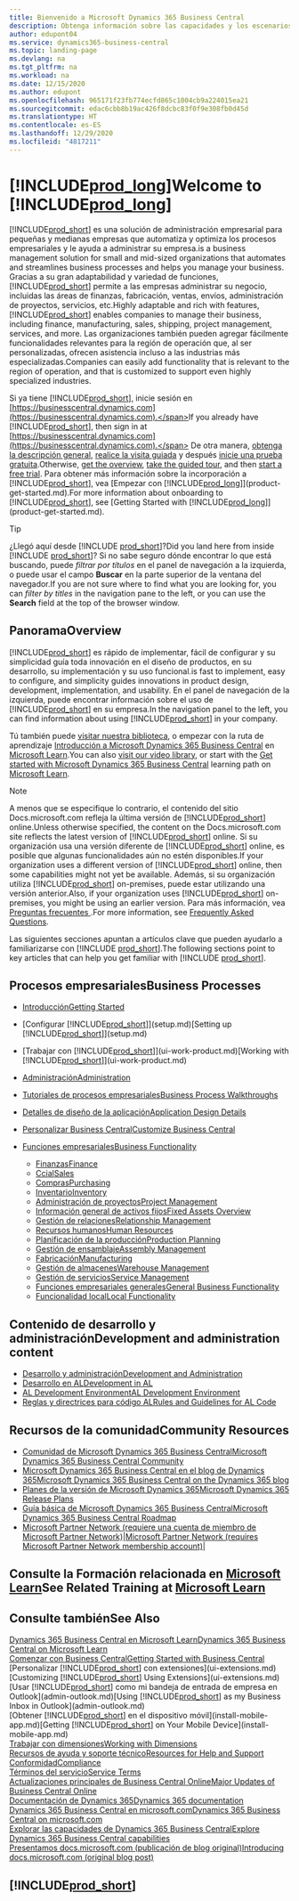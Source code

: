 ```yaml
---
title: Bienvenido a Microsoft Dynamics 365 Business Central
description: Obtenga información sobre las capacidades y los escenarios de trabajo en Business Central que ayuda a las empresas a administrar sus negocios, incluidas las finanzas, la fabricación, las ventas, el envío, la gestión de proyectos, los servicios y más.
author: edupont04
ms.service: dynamics365-business-central
ms.topic: landing-page
ms.devlang: na
ms.tgt_pltfrm: na
ms.workload: na
ms.date: 12/15/2020
ms.author: edupont
ms.openlocfilehash: 965171f23fb774ecfd865c1004cb9a224015ea21
ms.sourcegitcommit: edac6cbb8b19ac426f8dcbc83f0f9e308fb0d45d
ms.translationtype: HT
ms.contentlocale: es-ES
ms.lasthandoff: 12/29/2020
ms.locfileid: "4817211"
---
```

# <a name="welcome-to-prod_long"></a><span data-ttu-id="7c4cd-103">[!INCLUDE[prod_long](includes/prod_long.md)]</span><span class="sxs-lookup"><span data-stu-id="7c4cd-103">Welcome to [!INCLUDE[prod_long](includes/prod_long.md)]</span></span>

[!INCLUDE[prod_short](includes/prod_short.md)] <span data-ttu-id="7c4cd-104">es una solución de administración empresarial para pequeñas y medianas empresas que automatiza y optimiza los procesos empresariales y le ayuda a administrar su empresa.</span><span class="sxs-lookup"><span data-stu-id="7c4cd-104">is a business management solution for small and mid-sized organizations that automates and streamlines business processes and helps you manage your business.</span></span> <span data-ttu-id="7c4cd-105">Gracias a su gran adaptabilidad y variedad de funciones, [!INCLUDE[prod_short](includes/prod_short.md)] permite a las empresas administrar su negocio, incluidas las áreas de finanzas, fabricación, ventas, envíos, administración de proyectos, servicios, etc.</span><span class="sxs-lookup"><span data-stu-id="7c4cd-105">Highly adaptable and rich with features, [!INCLUDE[prod_short](includes/prod_short.md)] enables companies to manage their business, including finance, manufacturing, sales, shipping, project management, services, and more.</span></span> <span data-ttu-id="7c4cd-106">Las organizaciones también pueden agregar fácilmente funcionalidades relevantes para la región de operación que, al ser personalizadas, ofrecen asistencia incluso a las industrias más especializadas.</span><span class="sxs-lookup"><span data-stu-id="7c4cd-106">Companies can easily add functionality that is relevant to the region of operation, and that is customized to support even highly specialized industries.</span></span>  

<span data-ttu-id="7c4cd-107">Si ya tiene [!INCLUDE[prod_short](includes/prod_short.md)], inicie sesión en [https://businesscentral.dynamics.com](https://businesscentral.dynamics.com).</span><span class="sxs-lookup"><span data-stu-id="7c4cd-107">If you already have [!INCLUDE[prod_short](includes/prod_short.md)], then sign in at [https://businesscentral.dynamics.com](https://businesscentral.dynamics.com).</span></span> <span data-ttu-id="7c4cd-108">De otra manera, [obtenga la descripción general](https://dynamics.microsoft.com/business-central/overview/), [realice la visita guiada](https://dynamics.microsoft.com/en-us/guidedtour/dynamics/business-central/1/1) y después [inicie una prueba gratuita](https://go.microsoft.com/fwlink/?linkid=847861).</span><span class="sxs-lookup"><span data-stu-id="7c4cd-108">Otherwise, [get the overview](https://dynamics.microsoft.com/business-central/overview/),  [take the guided tour](https://dynamics.microsoft.com/en-us/guidedtour/dynamics/business-central/1/1), and then [start a free trial](https://go.microsoft.com/fwlink/?linkid=847861).</span></span> <span data-ttu-id="7c4cd-109">Para obtener más información sobre la incorporación a [!INCLUDE[prod_short](includes/prod_short.md)], vea [Empezar con [!INCLUDE[prod_long](includes/prod_long.md)]](product-get-started.md).</span><span class="sxs-lookup"><span data-stu-id="7c4cd-109">For more information about onboarding to [!INCLUDE[prod_short](includes/prod_short.md)], see [Getting Started with [!INCLUDE[prod_long](includes/prod_long.md)]](product-get-started.md).</span></span>  

> [!TIP]
> <span data-ttu-id="7c4cd-110">¿Llegó aquí desde [!INCLUDE [prod_short](includes/prod_short.md)]?</span><span class="sxs-lookup"><span data-stu-id="7c4cd-110">Did you land here from inside [!INCLUDE [prod_short](includes/prod_short.md)]?</span></span> <span data-ttu-id="7c4cd-111">Si no sabe seguro dónde encontrar lo que está buscando, puede *filtrar por títulos* en el panel de navegación a la izquierda, o puede usar el campo **Buscar** en la parte superior de la ventana del navegador.</span><span class="sxs-lookup"><span data-stu-id="7c4cd-111">If you are not sure where to find what you are looking for, you can *filter by titles* in the navigation pane to the left, or you can use the **Search** field at the top of the browser window.</span></span>

## <a name="overview"></a><span data-ttu-id="7c4cd-112">Panorama</span><span class="sxs-lookup"><span data-stu-id="7c4cd-112">Overview</span></span>

[!INCLUDE[prod_short](includes/prod_short.md)] <span data-ttu-id="7c4cd-113">es rápido de implementar, fácil de configurar y su simplicidad guía toda innovación en el diseño de productos, en su desarrollo, su implementación y su uso funcional.</span><span class="sxs-lookup"><span data-stu-id="7c4cd-113">is fast to implement, easy to configure, and simplicity guides innovations in product design, development, implementation, and usability.</span></span> <span data-ttu-id="7c4cd-114">En el panel de navegación de la izquierda, puede encontrar información sobre el uso de [!INCLUDE[prod_short](includes/prod_short.md)] en su empresa.</span><span class="sxs-lookup"><span data-stu-id="7c4cd-114">In the navigation panel to the left, you can find information about using [!INCLUDE[prod_short](includes/prod_short.md)] in your company.</span></span>  

<span data-ttu-id="7c4cd-115">Tú también puede [visitar nuestra biblioteca](across-videos.md), o empezar con la ruta de aprendizaje [Introducción a Microsoft Dynamics 365 Business Central](/learn/paths/get-started-dynamics-365-business-central/) en [Microsoft Learn](/learn/dynamics365/business-central?WT.mc_id=dyn365bc_landingpage-docs).</span><span class="sxs-lookup"><span data-stu-id="7c4cd-115">You can also [visit our video library](across-videos.md), or start with the [Get started with Microsoft Dynamics 365 Business Central](/learn/paths/get-started-dynamics-365-business-central/) learning path on [Microsoft Learn](/learn/dynamics365/business-central?WT.mc_id=dyn365bc_landingpage-docs).</span></span>  

> [!NOTE]
> <span data-ttu-id="7c4cd-116">A menos que se especifique lo contrario, el contenido del sitio Docs.microsoft.com refleja la última versión de [!INCLUDE[prod_short](includes/prod_short.md)] online.</span><span class="sxs-lookup"><span data-stu-id="7c4cd-116">Unless otherwise specified, the content on the Docs.microsoft.com site reflects the latest version of [!INCLUDE[prod_short](includes/prod_short.md)] online.</span></span> <span data-ttu-id="7c4cd-117">Si su organización usa una versión diferente de [!INCLUDE[prod_short](includes/prod_short.md)] online, es posible que algunas funcionalidades aún no estén disponibles.</span><span class="sxs-lookup"><span data-stu-id="7c4cd-117">If your organization uses a different version of [!INCLUDE[prod_short](includes/prod_short.md)] online, then some capabilities might not yet be available.</span></span> <span data-ttu-id="7c4cd-118">Además, si su organización utiliza [!INCLUDE[prod_short](includes/prod_short.md)] on-premises, puede estar utilizando una versión anterior.</span><span class="sxs-lookup"><span data-stu-id="7c4cd-118">Also, if your organization uses [!INCLUDE[prod_short](includes/prod_short.md)] on-premises, you might be using an earlier version.</span></span> <span data-ttu-id="7c4cd-119">Para más información, vea [Preguntas frecuentes ](across-faq.md).</span><span class="sxs-lookup"><span data-stu-id="7c4cd-119">For more information, see [Frequently Asked Questions](across-faq.md).</span></span>

<span data-ttu-id="7c4cd-120">Las siguientes secciones apuntan a artículos clave que pueden ayudarlo a familiarizarse con [!INCLUDE [prod_short](includes/prod_short.md)].</span><span class="sxs-lookup"><span data-stu-id="7c4cd-120">The following sections point to key articles that can help you get familiar with [!INCLUDE [prod_short](includes/prod_short.md)].</span></span>  

## <a name="business-processes"></a><span data-ttu-id="7c4cd-121">Procesos empresariales</span><span class="sxs-lookup"><span data-stu-id="7c4cd-121">Business Processes</span></span>

- [<span data-ttu-id="7c4cd-122">Introducción</span><span class="sxs-lookup"><span data-stu-id="7c4cd-122">Getting Started</span></span>](product-get-started.md)
- <span data-ttu-id="7c4cd-123">[Configurar [!INCLUDE[prod_short](includes/prod_short.md)]](setup.md)</span><span class="sxs-lookup"><span data-stu-id="7c4cd-123">[Setting up [!INCLUDE[prod_short](includes/prod_short.md)]](setup.md)</span></span>
- <span data-ttu-id="7c4cd-124">[Trabajar con [!INCLUDE[prod_short](includes/prod_short.md)]](ui-work-product.md)</span><span class="sxs-lookup"><span data-stu-id="7c4cd-124">[Working with [!INCLUDE[prod_short](includes/prod_short.md)]](ui-work-product.md)</span></span>
- [<span data-ttu-id="7c4cd-125">Administración</span><span class="sxs-lookup"><span data-stu-id="7c4cd-125">Administration</span></span>](admin-setup-and-administration.md)
- [<span data-ttu-id="7c4cd-126">Tutoriales de procesos empresariales</span><span class="sxs-lookup"><span data-stu-id="7c4cd-126">Business Process Walkthroughs</span></span>](walkthrough-business-process-walkthroughs.md)
- [<span data-ttu-id="7c4cd-127">Detalles de diseño de la aplicación</span><span class="sxs-lookup"><span data-stu-id="7c4cd-127">Application Design Details</span></span>](design-details-application-design.md)
- [<span data-ttu-id="7c4cd-128">Personalizar Business Central</span><span class="sxs-lookup"><span data-stu-id="7c4cd-128">Customize Business Central</span></span>](ui-customizing-overview.md)
- [<span data-ttu-id="7c4cd-129">Funciones empresariales</span><span class="sxs-lookup"><span data-stu-id="7c4cd-129">Business Functionality</span></span>](across-business-functionality.md)

  - [<span data-ttu-id="7c4cd-130">Finanzas</span><span class="sxs-lookup"><span data-stu-id="7c4cd-130">Finance</span></span>](finance.md)
  - [<span data-ttu-id="7c4cd-131">Ccial</span><span class="sxs-lookup"><span data-stu-id="7c4cd-131">Sales</span></span>](sales-manage-sales.md)
  - [<span data-ttu-id="7c4cd-132">Compras</span><span class="sxs-lookup"><span data-stu-id="7c4cd-132">Purchasing</span></span>](purchasing-manage-purchasing.md)
  - [<span data-ttu-id="7c4cd-133">Inventario</span><span class="sxs-lookup"><span data-stu-id="7c4cd-133">Inventory</span></span>](inventory-manage-inventory.md)
  - [<span data-ttu-id="7c4cd-134">Administración de proyectos</span><span class="sxs-lookup"><span data-stu-id="7c4cd-134">Project Management</span></span>](projects-manage-projects.md)
  - [<span data-ttu-id="7c4cd-135">Información general de activos fijos</span><span class="sxs-lookup"><span data-stu-id="7c4cd-135">Fixed Assets Overview</span></span>](fa-manage.md)
  - [<span data-ttu-id="7c4cd-136">Gestión de relaciones</span><span class="sxs-lookup"><span data-stu-id="7c4cd-136">Relationship Management</span></span>](marketing-relationship-management.md)
  - [<span data-ttu-id="7c4cd-137">Recursos humanos</span><span class="sxs-lookup"><span data-stu-id="7c4cd-137">Human Resources</span></span>](hr-manage-human-resources.md)
  - [<span data-ttu-id="7c4cd-138">Planificación de la producción</span><span class="sxs-lookup"><span data-stu-id="7c4cd-138">Production Planning</span></span>](production-planning.md)
  - [<span data-ttu-id="7c4cd-139">Gestión de ensamblaje</span><span class="sxs-lookup"><span data-stu-id="7c4cd-139">Assembly Management</span></span>](assembly-assemble-items.md)
  - [<span data-ttu-id="7c4cd-140">Fabricación</span><span class="sxs-lookup"><span data-stu-id="7c4cd-140">Manufacturing</span></span>](production-manage-manufacturing.md)
  - [<span data-ttu-id="7c4cd-141">Gestión de almacenes</span><span class="sxs-lookup"><span data-stu-id="7c4cd-141">Warehouse Management</span></span>](warehouse-manage-warehouse.md)
  - [<span data-ttu-id="7c4cd-142">Gestión de servicios</span><span class="sxs-lookup"><span data-stu-id="7c4cd-142">Service Management</span></span>](service-service.md)
  - [<span data-ttu-id="7c4cd-143">Funciones empresariales generales</span><span class="sxs-lookup"><span data-stu-id="7c4cd-143">General Business Functionality</span></span>](ui-across-business-areas.md)
  - [<span data-ttu-id="7c4cd-144">Funcionalidad local</span><span class="sxs-lookup"><span data-stu-id="7c4cd-144">Local Functionality</span></span>](about-localization.md)

## <a name="development-and-administration-content"></a><span data-ttu-id="7c4cd-145">Contenido de desarrollo y administración</span><span class="sxs-lookup"><span data-stu-id="7c4cd-145">Development and administration content</span></span>

- [<span data-ttu-id="7c4cd-146">Desarrollo y administración</span><span class="sxs-lookup"><span data-stu-id="7c4cd-146">Development and Administration</span></span>](/dynamics365/business-central/dev-itpro/index)
- [<span data-ttu-id="7c4cd-147">Desarrollo en AL</span><span class="sxs-lookup"><span data-stu-id="7c4cd-147">Development in AL</span></span>](/dynamics365/business-central/dev-itpro/developer/devenv-dev-overview)
- [<span data-ttu-id="7c4cd-148">AL Development Environment</span><span class="sxs-lookup"><span data-stu-id="7c4cd-148">AL Development Environment</span></span>](/dynamics365/business-central/dev-itpro/developer/devenv-reference-overview)
- [<span data-ttu-id="7c4cd-149">Reglas y directrices para código AL</span><span class="sxs-lookup"><span data-stu-id="7c4cd-149">Rules and Guidelines for AL Code</span></span>](/dynamics365/business-central/dev-itpro/compliance/apptest-overview)

## <a name="community-resources"></a><span data-ttu-id="7c4cd-150">Recursos de la comunidad</span><span class="sxs-lookup"><span data-stu-id="7c4cd-150">Community Resources</span></span>

- [<span data-ttu-id="7c4cd-151">Comunidad de Microsoft Dynamics 365 Business Central</span><span class="sxs-lookup"><span data-stu-id="7c4cd-151">Microsoft Dynamics 365 Business Central Community</span></span>](https://community.dynamics.com/business)
- [<span data-ttu-id="7c4cd-152">Microsoft Dynamics 365 Business Central en el blog de Dynamics 365</span><span class="sxs-lookup"><span data-stu-id="7c4cd-152">Microsoft Dynamics 365 Business Central on the Dynamics 365 blog</span></span>](https://cloudblogs.microsoft.com/dynamics365/it/product/business-central/)
- [<span data-ttu-id="7c4cd-153">Planes de la versión de Microsoft Dynamics 365</span><span class="sxs-lookup"><span data-stu-id="7c4cd-153">Microsoft Dynamics 365 Release Plans</span></span>](https://go.microsoft.com/fwlink/?linkid=2047422)
- [<span data-ttu-id="7c4cd-154">Guía básica de Microsoft Dynamics 365 Business Central</span><span class="sxs-lookup"><span data-stu-id="7c4cd-154">Microsoft Dynamics 365 Business Central Roadmap</span></span>](https://dynamics.microsoft.com/roadmap/business-central/)
- <span data-ttu-id="7c4cd-155">[Microsoft Partner Network \(requiere una cuenta de miembro de Microsoft Partner Network\)](https://mspartner.microsoft.com/en/us/windows/index.aspx)|</span><span class="sxs-lookup"><span data-stu-id="7c4cd-155">[Microsoft Partner Network \(requires Microsoft Partner Network membership account\)](https://mspartner.microsoft.com/en/us/windows/index.aspx)|</span></span>  

## <a name="see-related-training-at-microsoft-learn"></a><span data-ttu-id="7c4cd-156">Consulte la Formación relacionada en [Microsoft Learn](/learn/dynamics365/business-central?WT.mc_id=dyn365bc_landingpage-docs)</span><span class="sxs-lookup"><span data-stu-id="7c4cd-156">See Related Training at [Microsoft Learn](/learn/dynamics365/business-central?WT.mc_id=dyn365bc_landingpage-docs)</span></span>

## <a name="see-also"></a><span data-ttu-id="7c4cd-157">Consulte también</span><span class="sxs-lookup"><span data-stu-id="7c4cd-157">See Also</span></span>

[<span data-ttu-id="7c4cd-158">Dynamics 365 Business Central en Microsoft Learn</span><span class="sxs-lookup"><span data-stu-id="7c4cd-158">Dynamics 365 Business Central on Microsoft Learn</span></span>](/learn/dynamics365/business-central?WT.mc_id=dyn365bc_landingpage-docs)  
[<span data-ttu-id="7c4cd-159">Comenzar con Business Central</span><span class="sxs-lookup"><span data-stu-id="7c4cd-159">Getting Started with Business Central</span></span>](product-get-started.md)  
<span data-ttu-id="7c4cd-160">[Personalizar [!INCLUDE[prod_short](includes/prod_short.md)] con extensiones](ui-extensions.md)</span><span class="sxs-lookup"><span data-stu-id="7c4cd-160">[Customizing [!INCLUDE[prod_short](includes/prod_short.md)] Using Extensions](ui-extensions.md)</span></span>  
<span data-ttu-id="7c4cd-161">[Usar [!INCLUDE[prod_short](includes/prod_short.md)] como mi bandeja de entrada de empresa en Outlook](admin-outlook.md)</span><span class="sxs-lookup"><span data-stu-id="7c4cd-161">[Using [!INCLUDE[prod_short](includes/prod_short.md)] as my Business Inbox in Outlook](admin-outlook.md)</span></span>  
<span data-ttu-id="7c4cd-162">[Obtener [!INCLUDE[prod_short](includes/prod_short.md)] en el dispositivo móvil](install-mobile-app.md)</span><span class="sxs-lookup"><span data-stu-id="7c4cd-162">[Getting [!INCLUDE[prod_short](includes/prod_short.md)] on Your Mobile Device](install-mobile-app.md)</span></span>  
[<span data-ttu-id="7c4cd-163">Trabajar con dimensiones</span><span class="sxs-lookup"><span data-stu-id="7c4cd-163">Working with Dimensions</span></span>](finance-dimensions.md)  
[<span data-ttu-id="7c4cd-164">Recursos de ayuda y soporte técnico</span><span class="sxs-lookup"><span data-stu-id="7c4cd-164">Resources for Help and Support</span></span>](product-help-and-support.md)  
[<span data-ttu-id="7c4cd-165">Conformidad</span><span class="sxs-lookup"><span data-stu-id="7c4cd-165">Compliance</span></span>](compliance/compliance-overview.md)  
[<span data-ttu-id="7c4cd-166">Términos del servicio</span><span class="sxs-lookup"><span data-stu-id="7c4cd-166">Service Terms</span></span>](compliance/compliance-service-compliance.md#service-terms)  
[<span data-ttu-id="7c4cd-167">Actualizaciones principales de Business Central Online</span><span class="sxs-lookup"><span data-stu-id="7c4cd-167">Major Updates of Business Central Online</span></span>](/dynamics365/business-central/dev-itpro/administration/update-rollout-timelime)  
[<span data-ttu-id="7c4cd-168">Documentación de Dynamics 365</span><span class="sxs-lookup"><span data-stu-id="7c4cd-168">Dynamics 365 documentation</span></span>](/dynamics365/)  
[<span data-ttu-id="7c4cd-169">Dynamics 365 Business Central en microsoft.com</span><span class="sxs-lookup"><span data-stu-id="7c4cd-169">Dynamics 365 Business Central on microsoft.com</span></span>](https://dynamics.microsoft.com/business-central/overview/)  
[<span data-ttu-id="7c4cd-170">Explorar las capacidades de Dynamics 365 Business Central</span><span class="sxs-lookup"><span data-stu-id="7c4cd-170">Explore Dynamics 365 Business Central capabilities</span></span>](https://dynamics.microsoft.com/business-central/capabilities/)  
[<span data-ttu-id="7c4cd-171">Presentamos docs.microsoft.com (publicación de blog original)</span><span class="sxs-lookup"><span data-stu-id="7c4cd-171">Introducing docs.microsoft.com (original blog post)</span></span>](https://docs.microsoft.com/teamblog/introducing-docs-microsoft-com)  

## [!INCLUDE[prod_short](includes/free_trial_md.md)]
